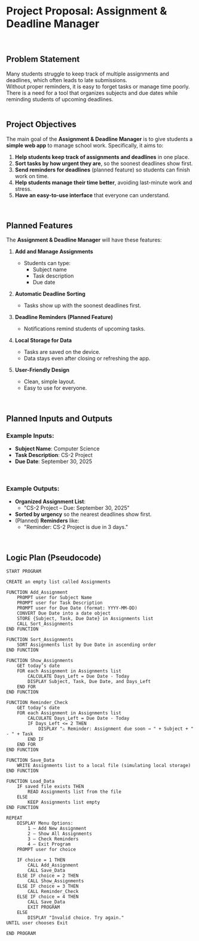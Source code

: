 # Project Proposal: Assignment & Deadline Manager
<br>

## Problem Statement  
Many students struggle to keep track of multiple assignments and deadlines, which often leads to late submissions.  
Without proper reminders, it is easy to forget tasks or manage time poorly.  
There is a need for a tool that organizes subjects and due dates while reminding students of upcoming deadlines.  
<br>

## Project Objectives  
The main goal of the **Assignment & Deadline Manager** is to give students a **simple web app** to manage school work. Specifically, it aims to:  

1. **Help students keep track of assignments and deadlines** in one place.  
2. **Sort tasks by how urgent they are**, so the soonest deadlines show first.  
3. **Send reminders for deadlines** (planned feature) so students can finish work on time.  
4. **Help students manage their time better**, avoiding last-minute work and stress.  
5. **Have an easy-to-use interface** that everyone can understand.  
<br>

## Planned Features  
The **Assignment & Deadline Manager** will have these features:  

1. **Add and Manage Assignments**  
   - Students can type:  
     - Subject name  
     - Task description  
     - Due date  

2. **Automatic Deadline Sorting**  
   - Tasks show up with the soonest deadlines first.  

3. **Deadline Reminders (Planned Feature)**  
   - Notifications remind students of upcoming tasks.  

4. **Local Storage for Data**  
   - Tasks are saved on the device.  
   - Data stays even after closing or refreshing the app.  

5. **User-Friendly Design**  
   - Clean, simple layout.  
   - Easy to use for everyone.  
<br>

## Planned Inputs and Outputs  

### Example Inputs:  
- **Subject Name**: Computer Science  
- **Task Description**: CS-2 Project  
- **Due Date**: September 30, 2025  
<br>

### Example Outputs:  
- **Organized Assignment List**:  
  - "CS-2 Project – Due: September 30, 2025"  
- **Sorted by urgency** so the nearest deadlines show first.  
- (Planned) **Reminders** like:  
  - "Reminder: CS-2 Project is due in 3 days."  
<br>

## Logic Plan (Pseudocode)  
```pseudocode
START PROGRAM

CREATE an empty list called Assignments

FUNCTION Add_Assignment
    PROMPT user for Subject Name
    PROMPT user for Task Description
    PROMPT user for Due Date (format: YYYY-MM-DD)
    CONVERT Due Date into a date object
    STORE {Subject, Task, Due Date} in Assignments list
    CALL Sort_Assignments
END FUNCTION

FUNCTION Sort_Assignments
    SORT Assignments list by Due Date in ascending order
END FUNCTION

FUNCTION Show_Assignments
    GET today’s date
    FOR each Assignment in Assignments list
        CALCULATE Days_Left = Due Date - Today
        DISPLAY Subject, Task, Due Date, and Days_Left
    END FOR
END FUNCTION

FUNCTION Reminder_Check
    GET today’s date
    FOR each Assignment in Assignments list
        CALCULATE Days_Left = Due Date - Today
        IF Days_Left <= 2 THEN
            DISPLAY "⚠ Reminder: Assignment due soon → " + Subject + " - " + Task
        END IF
    END FOR
END FUNCTION

FUNCTION Save_Data
    WRITE Assignments list to a local file (simulating local storage)
END FUNCTION

FUNCTION Load_Data
    IF saved file exists THEN
        READ Assignments list from the file
    ELSE
        KEEP Assignments list empty
END FUNCTION

REPEAT
    DISPLAY Menu Options:
        1 – Add New Assignment
        2 – Show All Assignments
        3 – Check Reminders
        4 – Exit Program
    PROMPT user for choice

    IF choice = 1 THEN
        CALL Add_Assignment
        CALL Save_Data
    ELSE IF choice = 2 THEN
        CALL Show_Assignments
    ELSE IF choice = 3 THEN
        CALL Reminder_Check
    ELSE IF choice = 4 THEN
        CALL Save_Data
        EXIT PROGRAM
    ELSE
        DISPLAY "Invalid choice. Try again."
UNTIL user chooses Exit

END PROGRAM
